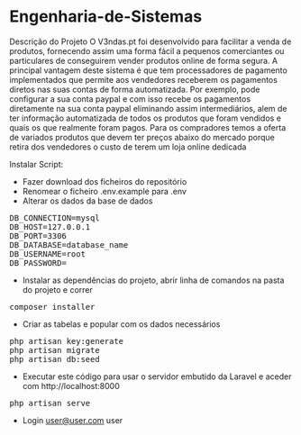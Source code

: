 # Engenharia-de-Sistemas
Descrição do Projeto
O V3ndas.pt foi desenvolvido para facilitar a venda de produtos, fornecendo assim uma forma fácil a pequenos comerciantes ou particulares de conseguirem vender produtos online de forma segura.
A principal vantagem deste sistema é que tem processadores de pagamento implementados que permite aos vendedores receberem os pagamentos diretos nas suas contas de forma automatizada.
Por exemplo, pode configurar a sua conta paypal e com isso recebe os pagamentos diretamente na sua conta paypal eliminando assim intermediários, alem de ter informação automatizada de todos os produtos que foram vendidos e quais os que realmente foram pagos.
Para os compradores temos a oferta de variados produtos que devem ter preços abaixo do mercado porque retira dos vendedores o custo de terem um loja online dedicada

Instalar Script:

- Fazer download dos ficheiros do repositório
- Renomear o ficheiro .env.example para .env
- Alterar os dados da base de dados
<pre>
DB_CONNECTION=mysql
DB_HOST=127.0.0.1
DB_PORT=3306
DB_DATABASE=database_name
DB_USERNAME=root
DB_PASSWORD=
</pre>
- Instalar as dependências do projeto, abrir linha de comandos na pasta do projeto e correr
<pre>
composer installer
</pre>
- Criar as tabelas e popular com os dados necessários
<pre>
php artisan key:generate
php artisan migrate
php artisan db:seed
</pre>
- Executar este código para usar o servidor embutido da Laravel e aceder com http://localhost:8000
<pre>
php artisan serve
</pre>
- Login
user@user.com
user
